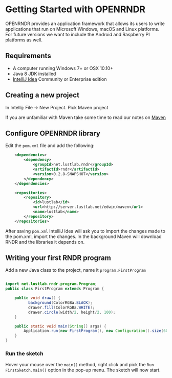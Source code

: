 # Getting Started with OPENRNDR #

OPENRNDR provides an application framework that allows its users to write applications that run on Microsoft Windows, macOS and Linux platforms. For future versions we want to include the Android and Raspberry PI platforms as well.

## Requirements ##
 
 * A computer running Windows 7+ or OSX 10.10+
 * Java 8 JDK installed
 * [IntelliJ Idea](Tools_IntelliJIdea) Community or Enterprise edition

## Creating a new project

In Intellij: File -> New Project. Pick Maven project

If you are unfamiliar with Maven take some time to read our notes on [Maven](Tools_Maven)

## Configure OPENRNDR library

Edit the `pom.xml` file and add the following:

```xml
    <dependencies>
        <dependency>
            <groupId>net.lustlab.rndr</groupId>
            <artifactId>rndr</artifactId>
            <version>0.2.8-SNAPSHOT</version>
        </dependency>
    </dependencies>

    <repositories>
        <repository>
            <id>lustlab</id>
            <url>http://server.lustlab.net/edwin/maven</url>
            <name>lustlab</name>
        </repository>
    </repositories>
```

After saving `pom.xml` IntelliJ Idea will ask you to import the changes made to the pom.xml, import the changes. In the background Maven will download RNDR and the libraries it depends on.

## Writing your first RNDR program

Add a new Java class to the project, name it `program.FirstProgram`

```java

import net.lustlab.rndr.program.Program;
public class FirstProgram extends Program {

    public void draw() {
          background(ColorRGBa.BLACK);
          drawer.fill(ColorRGBa.WHITE);
          drawer.circle(width/2, height/2, 100);
    }   

    public static void main(String[] args) {
        Application.run(new FirstProgram(), new Configuration().size(600,600));
    }
}

```
### Run the sketch

Hover your mouse over the `main()` method, right click and pick the `Run FirstSketch.main()` option in the pop-up menu. The sketch will now start.
